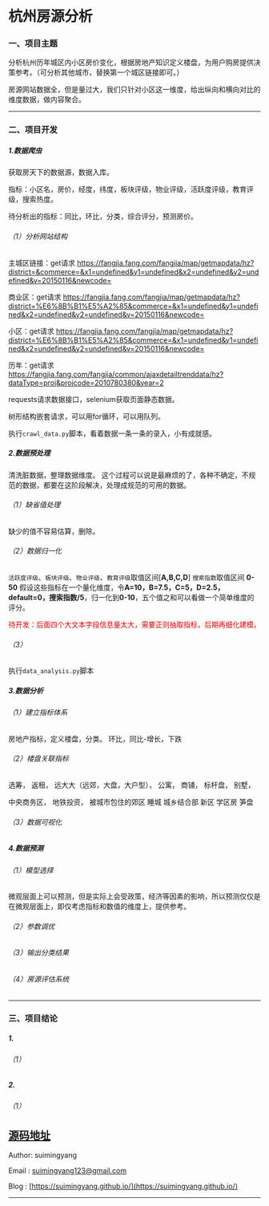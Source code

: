 # 杭州房源分析

### 一、项目主题
分析杭州历年城区内小区房价变化，根据房地产知识定义楼盘，为用户购房提供决策参考。（可分析其他城市，替换第一个城区链接即可。）

房源网站数据全，但是量过大，我们只针对小区这一维度，给出纵向和横向对比的维度数据，做内容聚合。

----

### 二、项目开发

##### 1.数据爬虫
获取房天下的数据源，数据入库。

指标：小区名，房价，经度，纬度，板块评级，物业评级，活跃度评级，教育评级，搜索热度。

待分析出的指标：同比，环比，分类，综合评分，预测房价。
###### （1）分析网站结构

主城区链接：get请求
    https://fangjia.fang.com/fangjia/map/getmapdata/hz?district=&commerce=&x1=undefined&y1=undefined&x2=undefined&y2=undefined&v=20150116&newcode=

商业区：get请求
    https://fangjia.fang.com/fangjia/map/getmapdata/hz?district=%E6%8B%B1%E5%A2%85&commerce=&x1=undefined&y1=undefined&x2=undefined&y2=undefined&v=20150116&newcode=

小区：get请求
    https://fangjia.fang.com/fangjia/map/getmapdata/hz?district=%E6%8B%B1%E5%A2%85&commerce=&x1=undefined&y1=undefined&x2=undefined&y2=undefined&v=20150116&newcode=

历年：get请求
    https://fangjia.fang.com/fangjia/common/ajaxdetailtrenddata/hz?dataType=proj&projcode=2010780380&year=2

requests请求数据接口，selenium获取页面静态数据。

树形结构嵌套请求，可以用for循环，可以用队列。

执行`crawl_data.py`脚本，看着数据一条一条的录入，小有成就感。

##### 2.数据预处理
清洗脏数据，整理数据维度。
这个过程可以说是最麻烦的了，各种不确定，不规范的数据，都要在这阶段解决，处理成规范的可用的数据。

###### （1）缺省值处理
缺少的值不容易估算，删除。

###### （2）数据归一化
`活跃度评级`、`板块评级`、`物业评级`、`教育评级`取值区间[**A,B,C,D**]
`搜索指数`取值区间 **0-50**
假设这些指标在一个量化维度，令**A=10，B=7.5，C=5，D=2.5，default=0，搜索指数/5**，归一化到**0-10**，五个值之和可以看做一个简单维度的评分。

<font color="#dd0000">待开发：后面四个大文本字段信息量太大，需要正则抽取指标，后期再细化建模。</font><br /> 


###### （3）

执行`data_analysis.py`脚本

##### 3.数据分析
###### （1）建立指标体系
房地产指标，定义楼盘，分类。
环比，同比-增长，下跌

###### （2）楼盘关联指标
选筹，
返租，
远大大（远郊，大盘，大户型），
公寓，
商铺，
标杆盘，
别墅，

中央商务区，
地铁投资，
被城市包住的郊区
睡城
城乡结合部
新区
学区房
笋盘


###### （3）数据可视化

##### 4.数据预测
###### （1）模型选择
微观层面上可以预测，但是实际上会受政策，经济等因素的影响，所以预测仅仅是在微观层面上，即仅考虑指标和数值的维度上，提供参考。
###### （2）参数调优

###### （3）输出分类结果

###### （4）房源评估系统


-----

### 三、项目结论
##### 1.
###### （1）

##### 2.
###### （1）

[源码地址](https://github.com/SuiMingYang/hz-house-price-statics)
----

Author: suimingyang 

Email : suimingyang123@gmail.com

Blog  : [https://suimingyang.github.io/](https://suimingyang.github.io/)

----
